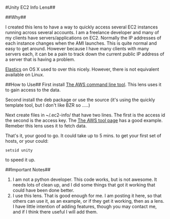 #Unity EC2 Info Lens##

##Why##

I created this lens to have a way to quickly access several EC2 instances running across several accounts. I am a freelance developer and many of my clients have servers/applications on EC2. Normally the IP addresses of each instance changes when the AMI launches. This is quite normal and easy to get around. However because I have many clients with many servers each, it can be a pain to track down the current public IP address of a server that is having a problem. 

[Elastics](http://tundrabot.com/elastics) on OS X used to over this nicely. However, there is not equivalent available on Linux.

##How to Use##
First install [The AWS command line tool](http://www.timkay.com/aws/). This lens uses it to gain access to the data.

Second install the deb package or use the source (it's using the quickly template tool, but I don't like BZR so .....)

Next create files in ~/.ec2-info/ that have two lines. The first is the access id the second is the access key. The [The AWS  tool page](http://www.timkay.com/aws/) has a good example. Remeber this lens uses it to fetch data.

That's it, your good to go. It could take up to 5 mins. to get your first set of hosts, or your could: 

    setsid unity

to speed it up.

##Important Notes##

1. I am not a python developer. This code works, but is not awesome. It needs lots of clean up, and I did some things that got it working that could have been done better.
2. I use this lens. That is good enough for me. I am posting it here, so that others can use it, as an example, or if they get it working, then as a lens. I have little intention of adding features, though you may contact me, and if I think there useful I will add them.
